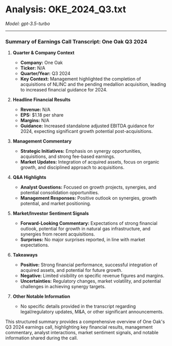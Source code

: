 # Analysis: OKE_2024_Q3.txt

*Model: gpt-3.5-turbo*

---

### Summary of Earnings Call Transcript: One Oak Q3 2024

1. **Quarter & Company Context**
   - **Company:** One Oak
   - **Ticker:** N/A
   - **Quarter/Year:** Q3 2024
   - **Key Context:** Management highlighted the completion of acquisitions of NLINC and the pending medallion acquisition, leading to increased financial guidance for 2024.

2. **Headline Financial Results**
   - **Revenue:** N/A
   - **EPS:** $1.18 per share
   - **Margins:** N/A
   - **Guidance:** Increased standalone adjusted EBITDA guidance for 2024, expecting significant growth potential post-acquisitions.

3. **Management Commentary**
   - **Strategic Initiatives:** Emphasis on synergy opportunities, acquisitions, and strong fee-based earnings.
   - **Market Updates:** Integration of acquired assets, focus on organic growth, and disciplined approach to acquisitions.

4. **Q&A Highlights**
   - **Analyst Questions:** Focused on growth projects, synergies, and potential consolidation opportunities.
   - **Management Responses:** Positive outlook on synergies, growth potential, and market positioning.

5. **Market/Investor Sentiment Signals**
   - **Forward-Looking Commentary:** Expectations of strong financial outlook, potential for growth in natural gas infrastructure, and synergies from recent acquisitions.
   - **Surprises:** No major surprises reported, in line with market expectations.

6. **Takeaways**
   - **Positive:** Strong financial performance, successful integration of acquired assets, and potential for future growth.
   - **Negative:** Limited visibility on specific revenue figures and margins.
   - **Uncertainties:** Regulatory changes, market volatility, and potential challenges in achieving synergy targets.

7. **Other Notable Information**
   - No specific details provided in the transcript regarding legal/regulatory updates, M&A, or other significant announcements.

This structured summary provides a comprehensive overview of One Oak's Q3 2024 earnings call, highlighting key financial results, management commentary, analyst interactions, market sentiment signals, and notable information shared during the call.